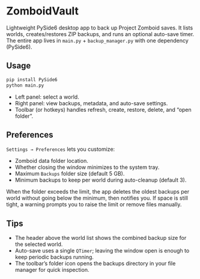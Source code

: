 # ZomboidVault

Lightweight PySide6 desktop app to back up Project Zomboid saves. It lists worlds, creates/restores ZIP backups, and runs an optional auto-save timer. The entire app lives in `main.py` + `backup_manager.py` with one dependency (PySide6).

## Usage

```bash
pip install PySide6
python main.py
```

- Left panel: select a world.
- Right panel: view backups, metadata, and auto-save settings.
- Toolbar (or hotkeys) handles refresh, create, restore, delete, and “open folder”.

## Preferences

`Settings → Preferences` lets you customize:
- Zomboid data folder location.
- Whether closing the window minimizes to the system tray.
- Maximum `Backups` folder size (default 5 GB).
- Minimum backups to keep per world during auto-cleanup (default 3).

When the folder exceeds the limit, the app deletes the oldest backups per world without going below the minimum, then notifies you. If space is still tight, a warning prompts you to raise the limit or remove files manually.

## Tips

- The header above the world list shows the combined backup size for the selected world.
- Auto-save uses a single `QTimer`; leaving the window open is enough to keep periodic backups running.
- The toolbar’s folder icon opens the backups directory in your file manager for quick inspection.
